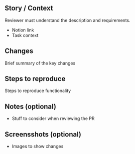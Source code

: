 ## Story / Context

Reviewer must understand the description and requirements.
- Notion link
- Task context

## Changes

Brief summary of the key changes

## Steps to reproduce

Steps to reproduce functionality

## Notes (optional)

- Stuff to consider when reviewing the PR

## Screensshots (optional)

- Images to show changes
